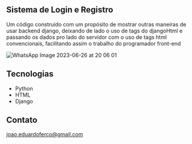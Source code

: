## Sistema de Login e Registro

Um código construído com um propósito de mostrar outras maneiras de usar backend django, deixando de lado o uso de tags do djangoHtml e passando os dados pro lado do servidor com o uso de tags html convencionais, facilitando assim o trabalho do programador front-end

![WhatsApp Image 2023-06-26 at 20 06 01](https://github.com/EduardoFerreira07/LoginDjango/assets/112906865/6fbb253f-4529-40c6-a556-c93a0611122c)

## Tecnologias

- Python
- HTML
- Django 

## Contato

joao.eduardoferco@gmail.com
